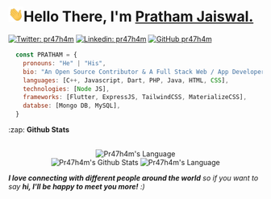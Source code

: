 <h1 align="left"><img src="https://raw.githubusercontent.com/Pr47h4m/Pr47h4m/main/wave.gif" width="30px">Hello There, I'm <a href="https://github.com/pr47h4m">Pratham Jaiswal.</a></h1>

[![Twitter: pr47h4m](https://img.shields.io/twitter/follow/Pr47h4m?style=social)](https://twitter.com/pr47h4m)
[![Linkedin: pr47h4m](https://img.shields.io/badge/-Pr47h4m-blue?style=flat-square&logo=Linkedin&logoColor=white&link=https://www.linkedin.com/in/pr47h4m/)](https://www.linkedin.com/in/pr47h4m/)
[![GitHub pr47h4m](https://img.shields.io/github/followers/pr47h4m?label=follow&style=social)](https://github.com/pr47h4m)

``` javascript
  const PRATHAM = {
    pronouns: "He" | "His",
    bio: "An Open Source Contributor & A Full Stack Web / App Developer.",
    languages: [C++, Javascript, Dart, PHP, Java, HTML, CSS],
    technologies: [Node JS],
    frameworks: [Flutter, ExpressJS, TailwindCSS, MaterializeCSS],
    databse: [Mongo DB, MySQL],
  }
```

<summary>:zap: <b>Github Stats</b></summary>
<br>
<p align = "center">
    <img alt="Pr47h4m's Language" src="https://github-readme-streak-stats.herokuapp.com/?user=pr47h4m&theme=tokyonight" /><br>
     <img alt="Pr47h4m's Github Stats" src="https://github-readme-stats.vercel.app/api?username=pr47h4m&show_icons=true&theme=tokyonight&line_height=40" /> 
    <img alt="Pr47h4m's Language" src="https://github-readme-stats.vercel.app/api/top-langs/?username=pr47h4m&theme=tokyonight" />
</p>


<em><b>I love connecting with different people around the world</b> so if you want to say <b>hi, I'll be happy to meet you more!</b> :)</em>

<!--
**Pr47h4m/Pr47h4m** is a ✨ _special_ ✨ repository because its `README.md` (this file) appears on your GitHub profile.

Here are some ideas to get you started:

- 🔭 I’m currently working on ...
- 🌱 I’m currently learning ...
- 👯 I’m looking to collaborate on ...
- 🤔 I’m looking for help with ...
- 💬 Ask me about ...
- 📫 How to reach me: ...
- 😄 Pronouns: ...
- ⚡ Fun fact: ...
-->
